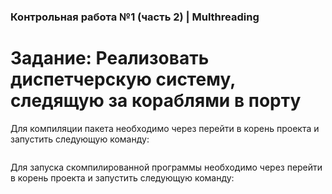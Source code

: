 ### Контрольная работа №1 (часть 2) | Multhreading
# Задание: Реализовать диспетчерскую систему, следящую за кораблями в порту
Для компиляции пакета необходимо через перейти в корень проекта и запустить следующую команду:
``` bash
```

Для запуска скомпилированной программы необходимо через перейти в корень проекта и запустить следующую команду:
``` bash
```
